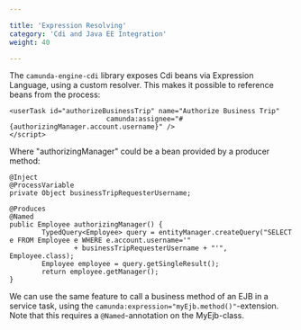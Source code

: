 ```yaml
---

title: 'Expression Resolving'
category: 'Cdi and Java EE Integration'
weight: 40

---
```


The `camunda-engine-cdi` library exposes Cdi beans via Expression Language, using a custom resolver. This makes it possible to reference beans from the process:

    <userTask id="authorizeBusinessTrip" name="Authorize Business Trip"
                            camunda:assignee="#{authorizingManager.account.username}" />
    </script>

Where "authorizingManager" could be a bean provided by a producer method:

```
@Inject
@ProcessVariable
private Object businessTripRequesterUsername;

@Produces
@Named
public Employee authorizingManager() {
        TypedQuery<Employee> query = entityManager.createQuery("SELECT e FROM Employee e WHERE e.account.username='"
                + businessTripRequesterUsername + "'", Employee.class);
        Employee employee = query.getSingleResult();
        return employee.getManager();
}
```

We can use the same feature to call a business method of an EJB in a service task, using the `camunda:expression="myEjb.method()"`-extension.
Note that this requires a `@Named`-annotation on the MyEjb-class.
